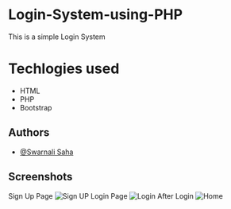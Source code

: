 

# Login-System-using-PHP
This is a simple Login System

# Techlogies used

- HTML
- PHP
- Bootstrap

## Authors
- [@Swarnali Saha](https://github.com/swarnalisaha20)


## Screenshots

Sign Up Page
![Sign UP](https://user-images.githubusercontent.com/95017341/213988113-7f70c746-9b39-4769-86fb-804d22695bbc.jpeg)
Login Page
![Login](https://user-images.githubusercontent.com/95017341/213988170-54f1bb72-75bd-489b-afa6-f499db89143b.jpeg)
After Login
![Home](https://user-images.githubusercontent.com/95017341/213988180-da10f6ee-7b47-41f3-becf-1074d6d533cd.jpeg)
